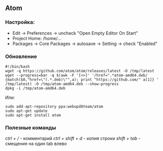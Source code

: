 ## Atom


### Настройка:

* Edit -> Preferences -> uncheck "Open Empty Editor On Start"
* Project Home: /home/...
* Packages -> Core Packages -> autosave -> Setting -> check "Enabled"

### Обновление
```
#!/bin/bash
wget -q https://github.com/atom/atom/releases/latest -O /tmp/latest
wget --progress=bar -q $(awk -F '[<>]' '/href=".*atom-amd64.deb/ {match($0,"href=\"(.*.deb)\"",a); print "https://github.com/" a[1]} ' /tmp/latest) -O /tmp/atom-amd64.deb --show-progress
dpkg -i /tmp/atom-amd64.deb
```
Или:
```
sudo add-apt-repository ppa:webupd8team/atom
sudo apt-get update
sudo apt-get install atom
```

### Полезные команды

_ctrl + /_ - комментарий
_ctrl + shift + d_ - копия строки
_shift + tab_ - смещение на один tab влево
